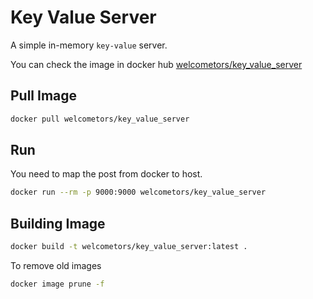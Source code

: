 # Key Value Server

A simple in-memory `key-value` server.

You can check the image in docker hub [welcometors/key_value_server](https://hub.docker.com/r/welcometors/key_value_server/tags)

## Pull Image

```sh
docker pull welcometors/key_value_server
```

## Run

You need to map the post from docker to host.

```sh
docker run --rm -p 9000:9000 welcometors/key_value_server
```

## Building Image

```sh
docker build -t welcometors/key_value_server:latest .
```

To remove old images

```sh
docker image prune -f
```
